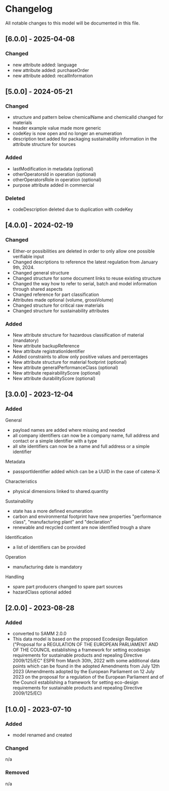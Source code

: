 # Changelog
All notable changes to this model will be documented in this file.

## [6.0.0] - 2025-04-08
### Changed
- new attribute added: language
- new attribute added: purchaseOrder
- new attribute added: recallInformation

## [5.0.0] - 2024-05-21
### Changed
- structure and pattern below chemicalName and chemicalId changed for materials
- header example value made more generic
- codeKey is now open and no longer an enumeration
- description text added for packaging sustainability information in the attribute structure for sources

### Added
- lastModification in metadata (optional)
- otherOperatorsId in operation (optional)
- otherOperatorsRole in operation (optional)
- purpose attribute added in commercial

### Deleted
- codeDescription deleted due to duplication with codeKey

## [4.0.0] - 2024-02-19
### Changed
- Either-or possibilities are deleted in order to only allow one possible verifiable input
- Changed descriptions to reference the latest regulation from January 9th, 2024.
- Changed general structure
- Changed structure for some document links to reuse existing structure
- Changed the way how to refer to serial, batch and model information through shared aspects
- Changed reference for part classification
- Attributes made optional (volume, grossVolume)
- Changed structure for critical raw materials
- Changed structure for sustainability attributes


### Added
- New attribute structure for hazardous classification of material (mandatory)
- New attribute backupReference
- New attribute registrationIdentifier
- Added constraints to allow only positive values and percentages
- New attribute structure for material footprint (optional)
- New attribute generalPerformanceClass (optional)
- New attribute repairabilityScore (optional)
- New attribute durabilityScore (optional)



## [3.0.0] - 2023-12-04
### Added
General
- payload names are added where missing and needed
- all company identifiers can now be a company name, full address and contact or a simple identifier with a type
- all site identifiers can now be a name and full address or a simple identifier

Metadata
- passportIdentifier added which can be a UUID in the case of catena-X

Characteristics
- physical dimensions linked to shared.quantity

Sustainability
- state has a more defined enumeration
- carbon and environmental footprint have new properties "performance class", "manufacturing plant" and "declaration"
- renewable and recycled content are now identified trough a share

Identification
- a list of identifiers can be provided

Operation
- manufacturing date is mandatory

Handling
- spare part producers changed to spare part sources
- hazardClass optional added


## [2.0.0] - 2023-08-28
### Added
- converted to SAMM 2.0.0
- This data model is based on the proposed Ecodesign Regulation ("Proposal for a REGULATION OF THE EUROPEAN PARLIAMENT AND OF THE COUNCIL establishing a framework for setting ecodesign requirements for sustainable products and repealing Directive 2009/125/EC" ESPR from March 30th, 2022 with some additional data points which can be found in the adopted Amendments from July 12th 2023 (Amendments adopted by the European Parliament on 12 July 2023 on the proposal for a regulation of the European Parliament and of the Council establishing a framework for setting eco-design requirements for sustainable products and repealing Directive 2009/125/EC)


## [1.0.0] - 2023-07-10
### Added
- model renamed and created

### Changed
n/a

### Removed
n/a


